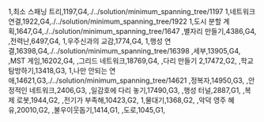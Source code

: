 1,최소 스패닝 트리,1197,G4,./../solution/minimum_spanning_tree/1197
1,네트워크 연결,1922,G4,./../solution/minimum_spanning_tree/1922
1,도시 분할 계획,1647,G4,./../solution/minimum_spanning_tree/1647
,별자리 만들기,4386,G4,
,전력난,6497,G4,
1,우주신과의 교감,1774,G4,
1,행성 연결,16398,G4,./../solution/minimum_spanning_tree/16398
,세부,13905,G4,
,MST 게임,16202,G4,
,그리드 네트워크,18769,G4,
,다리 만들기 2,17472,G2,
,학교 탐방하기,13418,G3,
1,나만 안되는 연애,14621,G3,./../solution/minimum_spanning_tree/14621
,정복자,14950,G3,
,안정적인 네트워크,2406,G3,
,일감호에 다리 놓기,17490,G3,
,행성 터널,2887,G1,
,복제 로봇,1944,G2,
,전기가 부족해,10423,G2,
1,물대기,1368,G2,
,악덕 영주 혜유,20010,G2,
,불우이웃돕기,1414,G1,
,도로,1045,G1,
